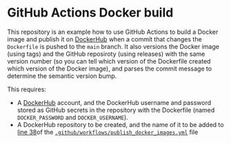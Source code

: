 # GitHub Actions Docker build

This repository is an example how to use GitHub Actions to build a Docker image and publish it on [DockerHub](https://hub.docker.com/) when a commit that changes the `Dockerfile` is pushed to the `main` branch. It also versions the Docker image (using tags) and the GitHub reposiroty (using releases) with the same version number (so you can tell which version of the Dockerfile created which version of the Docker image), and parses the commit message to determine the semantic version bump.

This requires:
- A [DockerHub](https://hub.docker.com/) account, and the DockerHub username and password stored as GitHub secrets in the repository with the Dockerfile (named `DOCKER_PASSWORD` and `DOCKER_USERNAME`). 
- A DockerHub repository to be created, and the name of it to be added to [line 38](https://github.com/ttimbers/gha_docker_build/blob/fae92e51ae6520d22d6632c5bafd30bd3fdbdc00/.github/workflows/publish_docker_images.yml#L38)of the [`.github/workflows/publish_docker_images.yml`](https://github.com/ttimbers/gha_docker_build/blob/main/.github/workflows/publish_docker_images.yml) file

